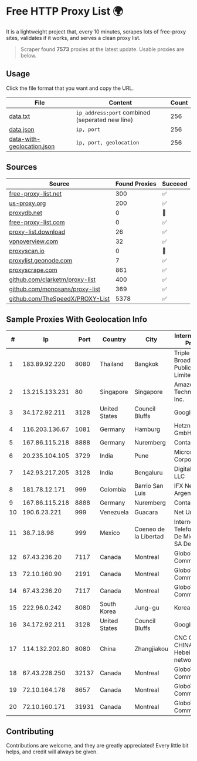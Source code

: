 
# Free HTTP Proxy List 🌍

It is a lightweight project that, every 10 minutes, scrapes lots of free-proxy sites, validates if it works, and serves a clean proxy list.


> Scraper found **7573** proxies at the latest update. Usable proxies are below.

## Usage

Click the file format that you want and copy the URL.


|File|Content|Count|
|----|-------|-----|
|[data.txt](https://raw.githubusercontent.com/themiralay/Proxy-List-World/master/data.txt)|`ip_address:port` combined (seperated new line)|256|
|[data.json](https://raw.githubusercontent.com/themiralay/Proxy-List-World/master/data.json)|`ip, port`|256|
|[data-with-geolocation.json](https://raw.githubusercontent.com/themiralay/Proxy-List-World/master/data-with-geolocation.json)|`ip, port, geolocation`|256|

## Sources

|Source|Found Proxies|Succeed|
|------|-------------|-------|
|[free-proxy-list.net](https://free-proxy-list.net)|300|✅|
|[us-proxy.org](https://www.us-proxy.org)|200|✅|
|[proxydb.net](http://proxydb.net)|0|🚫|
|[free-proxy-list.com](https://free-proxy-list.com/?page=&port=&type%5B%5D=http&type%5B%5D=https&up_time=0&search=Search)|0|✅|
|[proxy-list.download](https://www.proxy-list.download/HTTP)|26|✅|
|[vpnoverview.com](https://vpnoverview.com/privacy/anonymous-browsing/free-proxy-servers)|32|✅|
|[proxyscan.io](https://www.proxyscan.io)|0|🚫|
|[proxylist.geonode.com](https://proxylist.geonode.com/api/proxy-list?limit=300&page=1&sort_by=lastChecked&sort_type=desc&protocols=http,https)|7|✅|
|[proxyscrape.com](https://api.proxyscrape.com/v2/?request=displayproxies&protocol=http&timeout=10000&country=all&ssl=all&anonymity=all)|861|✅|
|[github.com/clarketm/proxy-list](https://raw.githubusercontent.com/clarketm/proxy-list/master/proxy-list-raw.txt)|400|✅|
|[github.com/monosans/proxy-list](https://raw.githubusercontent.com/monosans/proxy-list/main/proxies/http.txt)|369|✅|
|[github.com/TheSpeedX/PROXY-List](https://raw.githubusercontent.com/TheSpeedX/PROXY-List/master/http.txt)|5378|✅|


## Sample Proxies With Geolocation Info

|#|Ip|Port|Country|City|Internet Service Provider|
|-|--|----|-------|----|-------------------------|
|1|183.89.92.220|8080|Thailand|Bangkok|Triple T Broadband Public Company Limited|
|2|13.215.133.231|80|Singapore|Singapore|Amazon Technologies Inc.|
|3|34.172.92.211|3128|United States|Council Bluffs|Google LLC|
|4|116.203.136.67|1081|Germany|Hamburg|Hetzner Online GmbH|
|5|167.86.115.218|8888|Germany|Nuremberg|Contabo GmbH|
|6|20.235.104.105|3729|India|Pune|Microsoft Corporation|
|7|142.93.217.205|3128|India|Bengaluru|DigitalOcean, LLC|
|8|181.78.12.171|999|Colombia|Barrio San Luis|IFX Networks Argentina S.R.L|
|9|167.86.115.218|8888|Germany|Nuremberg|Contabo GmbH|
|10|190.6.23.221|999|Venezuela|Guacara|Net Uno|
|11|38.7.18.98|999|Mexico|Coeneo de la Libertad|Internet Telefonia Y TV De Michoacan SA De CV|
|12|67.43.236.20|7117|Canada|Montreal|GloboTech Communications|
|13|72.10.160.90|2191|Canada|Montreal|GloboTech Communications|
|14|67.43.236.20|7117|Canada|Montreal|GloboTech Communications|
|15|222.96.0.242|8080|South Korea|Jung-gu|Korea Telecom|
|16|34.172.92.211|3128|United States|Council Bluffs|Google LLC|
|17|114.132.202.80|8080|China|Zhangjiakou|CNC Group CHINA169 Hebei Province network|
|18|67.43.228.250|32137|Canada|Montreal|GloboTech Communications|
|19|72.10.164.178|8657|Canada|Montreal|GloboTech Communications|
|20|72.10.160.171|31931|Canada|Montreal|GloboTech Communications|



## Contributing

Contributions are welcome, and they are greatly appreciated! Every
little bit helps, and credit will always be given.


